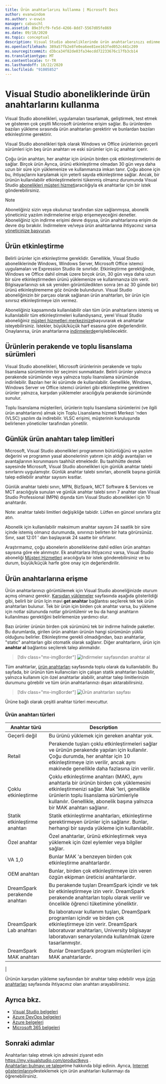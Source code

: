 ```yaml
---
title: Ürün anahtarlarını kullanma | Microsoft Docs
author: evanwindom
ms.author: v-evwin
manager: cabuschl
ms.assetid: 89e3fcf9-fe5d-4266-8dd7-5567d05fe869
ms.date: 09/18/2020
ms.topic: conceptual
description: Visual Studio aboneliklerinde ürün anahtarlarınızı edinme ve yönetme hakkında bilgi edinin.
ms.openlocfilehash: 389a57fb2e8fe0ea6ee81ee163fed052c441c209
ms.sourcegitcommit: d3bca34f82de03fa34ecdd72233676c17fb3cb14
ms.translationtype: MT
ms.contentlocale: tr-TR
ms.lasthandoff: 10/22/2020
ms.locfileid: "91005852"
---
```

# <a name="using-product-keys-in-visual-studio-subscriptions"></a>Visual Studio aboneliklerinde ürün anahtarlarını kullanma

Visual Studio abonelikleri, uygulamaları tasarlamak, geliştirmek, test etmek ve gösteren çok çeşitli Microsoft ürünlerine erişim sağlar. Bu ürünlerden bazıları yükleme sırasında ürün anahtarları gerektirir ve bunlardan bazıları etkinleştirme gerektirir.

Visual Studio abonelikleri tipik olarak Windows ve Office ürünlerinin geçerli sürümleri için beş ürün anahtarı ve eski sürümler için üç anahtar içerir.

Çoğu ürün anahtarı, her anahtar için ürünün birden çok etkinleştirmelerini de sağlar.  Birçok ürün Ayrıca, ürünü etkinleştirme olmadan 30 gün veya daha uzun bir süre için yüklemenize ve kullanmanıza imkan tanır.  Çoğu abone için bu, ihtiyaçlarını karşılamak için yeterli sayıda etkinleştirme sağlar.  Ancak, bir ürünün kullanılabilir etkinleştirmelerini tükenmiş olmanız durumunda Visual Studio [abonelikleri müşteri hizmeti](https://visualstudio.microsoft.com/subscriptions/support/)aracılığıyla ek anahtarlar için bir istek gönderebilirsiniz.

> [!NOTE]
> Aboneliğiniz sizin veya okulunuz tarafından size sağlanmışsa, abonelik yöneticiniz yazılım indirmelerine erişip erişemeyeceğini denetler.  Aboneliğiniz için indirme erişimi devre dışıysa, ürün anahtarlarına erişim de devre dışı bırakılır.  İndirmelere ve/veya ürün anahtarlarına ihtiyacınız varsa [yöneticinize başvurun](contact-my-admin.md).

## <a name="activating-a-product"></a>Ürün etkinleştirme
Belirli ürünler için etkinleştirme gereklidir.  Genellikle, Visual Studio aboneliklerinde Windows, Windows Server, Microsoft Office istemci uygulamaları ve Expression Studio ile sınırlıdır. Etkinleştirme gerektiğinde, Windows ve Office dahil olmak üzere birçok ürün, 30 gün veya daha uzun bir süre etkinleştirmeden ürünü yüklemenize ve kullanmanıza izin verir. Bilgisayarlarınızı sık sık yeniden görüntüledikten sonra (en az 30 günde bir) ürünü etkinleştirememe göz önünde bulundurun. Visual Studio aboneliğinizin bir parçası olarak sağlanan ürün anahtarları, bir ürün için sınırsız etkinleştirmeye izin vermez.

Aboneliğiniz kapsamında kullanılabilir olan tüm ürün anahtarlarını istemiş ve kullanılabilir tüm etkinleştirmeleri kullandıysanız, yerel Visual Studio aboneliğiniz [müşteri hizmetleri merkezinize](https://visualstudio.microsoft.com/subscriptions/support/)başvurarak ek anahtarlar isteyebilirsiniz. İstekler, büyük/küçük harf esasına göre değerlendirilir. Onaylanırsa, ürün anahtarlarına [indirmelerde](https://my.visualstudio.com/downloads)erişilebilecektir.

## <a name="retail-and-volume-licensing-versions-of-products"></a>Ürünlerin perakende ve toplu lisanslama sürümleri
Visual Studio abonelikleri, Microsoft ürünlerinin perakende ve toplu lisanslama sürümlerinin bir seçimini sunmaktadır. Belirli ürünler yalnızca perakende sürümünde veya yalnızca toplu lisanslama sürümünde indirilebilir. Bazıları her iki sürümde de kullanılabilir. Genellikle, Windows, Windows Server ve Office istemci ürünleri gibi etkinleştirme gerektiren ürünler yalnızca, karşıdan yüklemeler aracılığıyla perakende sürümünde sunulur.

Toplu lisanslama müşterileri, ürünlerin toplu lisanslama sürümlerini (ve ilgili ürün anahtarlarını) almak için Toplu Lisanslama hizmeti Merkezi 'nden (VLSC) yazılım da indirebilir.  VLSC erişimi, müşterinin kuruluşunda belirlenen yöneticiler tarafından yönetilir.

## <a name="daily-product-key-claim-limits"></a>Günlük ürün anahtarı talep limitleri
Microsoft, Visual Studio abonelikleri programının bütünlüğünü ve yazılım değerini ve programın yasal abonelerinin yatırım için aldığı avantajları ve avantajlarının korunmasını taahhüt etmektedir. Bu taahhütte destek sayesinde Microsoft, Visual Studio abonelikleri için günlük anahtar talebi sınırlarını uygulamıştır. Günlük anahtar talebi sınırları, abonelik başına günlük talep edilebilir anahtar sayısını kısıtlar.

Günlük anahtar talebi sınırı, MPN, BizSpark, MCT Software & Services ve MCT aracılığıyla sunulan ve günlük anahtar talebi sınırı 7 anahtar olan Visual Studio Professional (MPN) dışında tüm Visual Studio abonelikleri için 10 anahtardır.

Note: anahtar talebi limitleri değişikliğe tabidir. Lütfen en güncel sınırlara göz atın.

Abonelik için kullanılabilir maksimum anahtar sayısını 24 saatlik bir süre içinde istemiş olmanız durumunda, sınırınızı belirten bir hata görürsünüz. Sınır, saat 12:01 ' dan başlayarak 24 saatte bir sıfırlanır.

Araştırmamız, çoğu abonelerin aboneliklerine dahil edilen ürün anahtarı sayısına göre ele alınmıştır. Ek anahtarlara ihtiyacınız varsa, Visual Studio aboneliği [Müşteri Hizmetleri](https://visualstudio.microsoft.com/subscriptions/support/) aracılığıyla bir istek gönderebilirsiniz ve bu durum, büyük/küçük harfe göre onay için değerlendirilir.

## <a name="accessing-product-keys"></a>Ürün anahtarlarına erişme
Ürün anahtarlarınızı görüntülemek için Visual Studio aboneliğinizde oturum açmış olmanız gerekir. [Karşıdan yüklemeler](https://my.visualstudio.com/downloads) sayfasında aşağıda gösterildiği gibi, belirli bir ürün Için mavi **get anahtar** bağlantısı seçilerek tek tek ürün anahtarları bulunur.  Tek bir ürün için birden çok anahtar varsa, bu yükleme için notlar sütununda notlar görüntülenir ve bu da hangi anahtarın kullanılması gerektiğini belirlemenize yardımcı olur.

Bazı ürünler ürünün birden çok sürümünü tek bir indirme halinde paketler. Bu durumlarda, girilen ürün anahtarı ürünün hangi sürümünün yüklü olduğunu belirler.
Etkinleştirme gerekli olmadığından, bazı anahtarlar, "static" anahtarları gibi otomatik olarak sağlanır. Diğer anahtarların, ürün için **anahtar al** bağlantısı seçilerek talep alınmalıdır.
> [!div class="mx-imgBorder"]
> ![Indirmeler sayfasından anahtar al](_img/product-keys/download-get-key.png "İndirdiğiniz ürün için bir anahtar talep etmek üzere anahtar al ' a tıklayın.")

Tüm anahtarlar, [ürün anahtarları](https://my.visualstudio.com/productkeys?wt.mc_id=o~msft~docs) sayfasında toplu olarak da kullanılabilir. Bu sayfada, bir ürünün tüm kullanıcıları için çalışan statik anahtarları bulabilir, yalnızca kullanım için özel anahtarlar alabilir, anahtar talep limitlerinizin durumunu görebilir ve tüm ürün anahtarlarınızı dışarı aktarabilirsiniz. 

> [!div class="mx-imgBorder"]
> ![Ürün anahtarları sayfası](_img/product-keys/product-keys-page.png "Ürün anahtarları sayfası, belirli aboneliğiniz için tüm ürün anahtarı bilgilerini sağlar.")

Ürüne bağlı olarak çeşitli anahtar türleri mevcuttur.

### <a name="product-key-types"></a>Ürün anahtarı türleri

|    Anahtar türü           |    Description                                                                                                                                                                                                           |
|-------------------------------|------------------------------------------------------------------------------------------------------------------------------------------------------------------------------------------------------------------------------------------------------------|
|    Geçerli değil                    |    Bu ürünü yüklemek için gereken anahtar yok.                                                       |
|    Retail                     |    Perakende tuşları çoklu etkinleştirmeleri sağlar ve ürünün perakende yapıları için kullanılır. Çoğu durumda, her anahtar için 10 etkinleştirmeye izin verilir, ancak aynı makinede genellikle daha fazlasına izin verilir.                                                       |
|    Çoklu etkinleştirme        |    Çoklu etkinleştirme anahtarı (MAK), aynı anahtarla bir ürünün birden çok yüklemesini etkinleştirmenizi sağlar. Mak 'leri, genellikle ürünlerin toplu lisanslama sürümleriyle kullanılır. Genellikle, abonelik başına yalnızca bir MAK anahtarı sağlanır.    |
|    Statik etkinleştirme anahtarı    |    Statik etkinleştirme anahtarları, etkinleştirme gerektirmeyen ürünler için sağlanır. Bunlar, herhangi bir sayıda yükleme için kullanılabilir.                                                                                                                  |
|    Özel anahtar                 |    Özel anahtarlar, ürünü etkinleştirmek veya yüklemek için özel eylemler veya bilgiler sağlar.                                                                                                                                                                |
|    VA 1,0                     |    Bunlar MAK 'a benzeyen birden çok etkinleştirme anahtarlardır.                                                                                                                                                                                                 |
|    OEM anahtarı                    |    Bunlar, birden çok etkinleştirmeye izin veren özgün ekipman üreticisi anahtarlardır.                                                                                                                                                                       |
|    DreamSpark perakende anahtarı    |    Bu perakende tuşları DreamSpark içindir ve tek bir etkinleştirmeye izin verir. DreamSpark perakende anahtarları toplu olarak verilir ve öncelikle öğrenci tüketimine yöneliktir.                                                                                     |
|    DreamSpark Lab anahtarı         |    Bu laboratuvar kullanım tuşları, DreamSpark programları içindir ve birden çok etkinleştirmeye izin verir. DreamSpark laboratuvar anahtarları, University bilgisayar laboratuvarı senaryolarında kullanılmak üzere tasarlanmıştır.                                                                                       |
|    DreamSpark MAK anahtarı         |    Bunlar DreamSpark program müşterileri için MAK anahtarlardır.                                                                                                                                                                                                  |
|

Ürünün karşıdan yükleme sayfasından bir anahtar talep edebilir veya [ürün anahtarları](https://my.visualstudio.com/productkeys) sayfasında ihtiyacınız olan anahtarı arayabilirsiniz.

## <a name="see-also"></a>Ayrıca bkz.
- [Visual Studio belgeleri](/visualstudio/)
- [Azure DevOps belgeleri](/azure/devops/)
- [Azure belgeleri](/azure/)
- [Microsoft 365 belgeleri](/microsoft-365/)

## <a name="next-steps"></a>Sonraki adımlar
Anahtarları talep etmek için adresini ziyaret edin https://my.visualstudio.com/productkeys .  
[Anahtarları bulmayı ve talep](find-keys.md)etme hakkında bilgi edinin.
Ayrıca, [Internet gösterimlarını](internet-demos.md)desteklemek için ürün anahtarları kullanmayı da öğrenebilirsiniz.